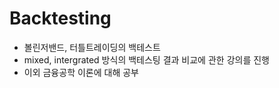 # Backtesting

- 볼린저밴드, 터틀트레이딩의 백테스트
- mixed, intergrated 방식의 백테스팅 결과 비교에 관한 강의를 진행
- 이외 금융공학 이론에 대해 공부
